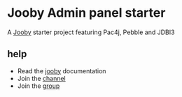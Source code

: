# Jooby Admin panel starter

A [Jooby](http://jooby.org) starter project featuring Pac4j, Pebble and JDBI3

## help

* Read the [jooby](http://jooby.org/doc/) documentation
* Join the [channel](https://gitter.im/jooby-project/jooby)
* Join the [group](https://groups.google.com/forum/#!forum/jooby-project) 